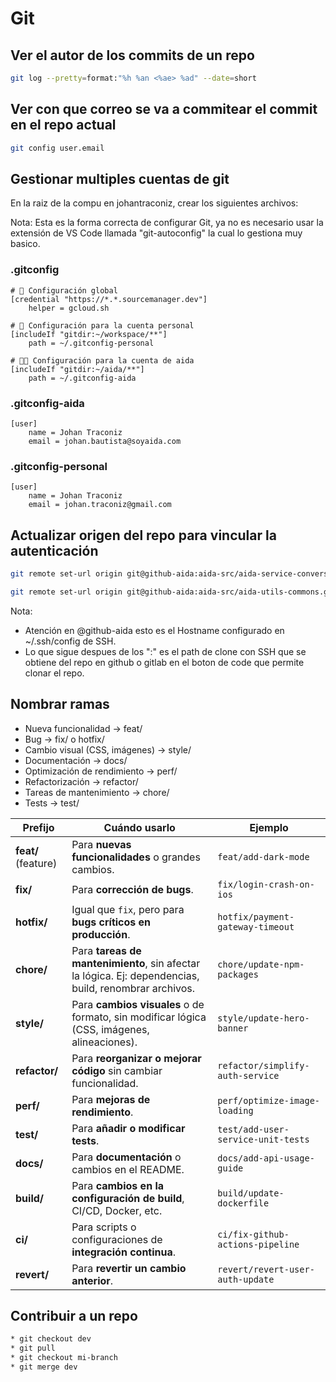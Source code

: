 # Git

## Ver el autor de los commits de un repo

```bash
git log --pretty=format:"%h %an <%ae> %ad" --date=short
```

## Ver con que correo se va a commitear el commit en el repo actual

```bash
git config user.email
```

## Gestionar multiples cuentas de git

En la raiz de la compu en johantraconiz, crear los siguientes archivos:

Nota: Esta es la forma correcta de configurar Git, ya no es necesario usar la extensión de VS Code llamada "git-autoconfig" la cual lo gestiona muy basico.

### .gitconfig

```text
# 🔐 Configuración global
[credential "https://*.*.sourcemanager.dev"]
    helper = gcloud.sh

# 👤 Configuración para la cuenta personal
[includeIf "gitdir:~/workspace/**"]
    path = ~/.gitconfig-personal

# 👨‍💻 Configuración para la cuenta de aida
[includeIf "gitdir:~/aida/**"]
    path = ~/.gitconfig-aida
```

### .gitconfig-aida

```text
[user]
    name = Johan Traconiz
    email = johan.bautista@soyaida.com
```

### .gitconfig-personal

```text
[user]
    name = Johan Traconiz
    email = johan.traconiz@gmail.com
```

## Actualizar origen del repo para vincular la autenticación

```bash
git remote set-url origin git@github-aida:aida-src/aida-service-conversations.git
```

```bash
git remote set-url origin git@github-aida:aida-src/aida-utils-commons.git
```

Nota:

* Atención en @github-aida esto es el Hostname configurado en ~/.ssh/config de SSH.
* Lo que sigue despues de los ":" es el path de clone con SSH que se obtiene del repo en github o gitlab en el boton de code que permite clonar el repo.

## Nombrar ramas

* Nueva funcionalidad → feat/
* Bug → fix/ o hotfix/
* Cambio visual (CSS, imágenes) → style/
* Documentación → docs/
* Optimización de rendimiento → perf/
* Refactorización → refactor/
* Tareas de mantenimiento → chore/
* Tests → test/

| **Prefijo**         | **Cuándo usarlo**                                                                                     | **Ejemplo**                        |
| ------------------- | ----------------------------------------------------------------------------------------------------- | ---------------------------------- |
| **feat/** (feature) | Para **nuevas funcionalidades** o grandes cambios.                                                    | `feat/add-dark-mode`               |
| **fix/**            | Para **corrección de bugs**.                                                                          | `fix/login-crash-on-ios`           |
| **hotfix/**         | Igual que `fix`, pero para **bugs críticos en producción**.                                           | `hotfix/payment-gateway-timeout`   |
| **chore/**          | Para **tareas de mantenimiento**, sin afectar la lógica. Ej: dependencias, build, renombrar archivos. | `chore/update-npm-packages`        |
| **style/**          | Para **cambios visuales** o de formato, sin modificar lógica (CSS, imágenes, alineaciones).           | `style/update-hero-banner`         |
| **refactor/**       | Para **reorganizar o mejorar código** sin cambiar funcionalidad.                                      | `refactor/simplify-auth-service`   |
| **perf/**           | Para **mejoras de rendimiento**.                                                                      | `perf/optimize-image-loading`      |
| **test/**           | Para **añadir o modificar tests**.                                                                    | `test/add-user-service-unit-tests` |
| **docs/**           | Para **documentación** o cambios en el README.                                                        | `docs/add-api-usage-guide`         |
| **build/**          | Para **cambios en la configuración de build**, CI/CD, Docker, etc.                                    | `build/update-dockerfile`          |
| **ci/**             | Para scripts o configuraciones de **integración continua**.                                           | `ci/fix-github-actions-pipeline`   |
| **revert/**         | Para **revertir un cambio anterior**.                                                                 | `revert/revert-user-auth-update`   |

## Contribuir a un repo

```bash
* git checkout dev
* git pull
* ⁠git checkout mi-branch
* ⁠git merge dev
```
